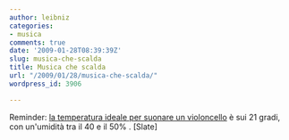 ```yaml
---
author: leibniz
categories:
- musica
comments: true
date: '2009-01-28T08:39:39Z'
slug: musica-che-scalda
title: Musica che scalda
url: "/2009/01/28/musica-che-scalda/"
wordpress_id: 3906

---
```

Reminder: [la temperatura ideale per suonare un violoncello](https://www.slate.com/id/2209787/) è sui 21 gradi, con un'umidità tra il 40 e il 50% . [Slate]
